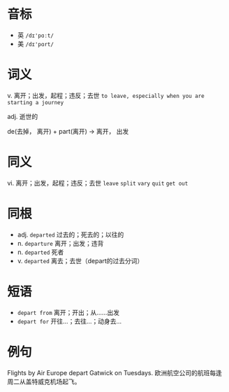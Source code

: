 # 音标

- 英 `/dɪ'pɑːt/`
- 美 `/dɪ'pɑrt/`

# 词义

v. 离开；出发，起程；违反；去世
`to leave, especially when you are starting a journey`

adj. 逝世的




de(去掉， 离开) + part(离开) → 离开， 出发

# 同义

vi. 离开；出发，起程；违反；去世
`leave` `split` `vary` `quit` `get out`

# 同根

- adj. `departed` 过去的；死去的；以往的
- n. `departure` 离开；出发；违背
- n. `departed` 死者
- v. `departed` 离去；去世（depart的过去分词）

# 短语

- `depart from` 离开；开出；从……出发
- `depart for` 开往…；去往…；动身去…

# 例句

Flights by Air Europe depart Gatwick on Tuesdays.
欧洲航空公司的航班每逢周二从盖特威克机场起飞。


